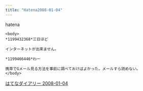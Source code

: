 ```yaml
---
title: "Hatena2008-01-04"
---
```


hatena

```
<body>
*1199432368*三日ほど

インターネットが出来ません。

*1199466446*わー

携帯でGメール見る方法を事前に調べておけばよかった。メールすら読めない。
</body>
```


[はてなダイアリー 2008-01-04](https://nishiohirokazu.hatenadiary.org/archive/2008/01/04)